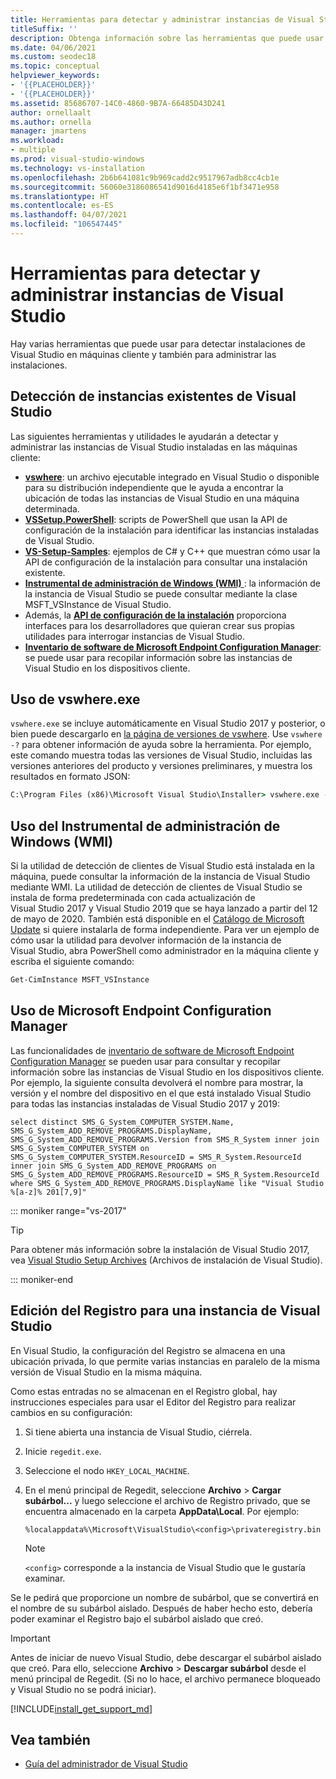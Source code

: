 ```yaml
---
title: Herramientas para detectar y administrar instancias de Visual Studio
titleSuffix: ''
description: Obtenga información sobre las herramientas que puede usar para detectar y administrar instalaciones de Visual Studio en equipos cliente.
ms.date: 04/06/2021
ms.custom: seodec18
ms.topic: conceptual
helpviewer_keywords:
- '{{PLACEHOLDER}}'
- '{{PLACEHOLDER}}'
ms.assetid: 85686707-14C0-4860-9B7A-66485D43D241
author: ornellaalt
ms.author: ornella
manager: jmartens
ms.workload:
- multiple
ms.prod: visual-studio-windows
ms.technology: vs-installation
ms.openlocfilehash: 2b6b641081c9b969cadd2c9517967adb8cc4cb1e
ms.sourcegitcommit: 56060e3186086541d9016d4185e6f1bf3471e958
ms.translationtype: HT
ms.contentlocale: es-ES
ms.lasthandoff: 04/07/2021
ms.locfileid: "106547445"
---
```

# <a name="tools-for-detecting-and-managing-visual-studio-instances"></a>Herramientas para detectar y administrar instancias de Visual Studio

Hay varias herramientas que puede usar para detectar instalaciones de Visual Studio en máquinas cliente y también para administrar las instalaciones.

## <a name="detecting-existing-visual-studio-instances"></a>Detección de instancias existentes de Visual Studio

Las siguientes herramientas y utilidades le ayudarán a detectar y administrar las instancias de Visual Studio instaladas en las máquinas cliente:

* [**vswhere**](https://github.com/microsoft/vswhere): un archivo ejecutable integrado en Visual Studio o disponible para su distribución independiente que le ayuda a encontrar la ubicación de todas las instancias de Visual Studio en una máquina determinada.
* [**VSSetup.PowerShell**](https://github.com/microsoft/vssetup.powershell): scripts de PowerShell que usan la API de configuración de la instalación para identificar las instancias instaladas de Visual Studio.
* [**VS-Setup-Samples**](https://github.com/microsoft/vs-setup-samples): ejemplos de C# y C++ que muestran cómo usar la API de configuración de la instalación para consultar una instalación existente.
* [**Instrumental de administración de Windows (WMI)** ](https://docs.microsoft.com/windows/win32/wmisdk/wmi-start-page): la información de la instancia de Visual Studio se puede consultar mediante la clase MSFT_VSInstance de Visual Studio. 
* Además, la [**API de configuración de la instalación**](<xref:Microsoft.VisualStudio.Setup.Configuration>) proporciona interfaces para los desarrolladores que quieran crear sus propias utilidades para interrogar instancias de Visual Studio.
* [**Inventario de software de Microsoft Endpoint Configuration Manager**](https://docs.microsoft.com/mem/configmgr/core/clients/manage/inventory/introduction-to-software-inventory): se puede usar para recopilar información sobre las instancias de Visual Studio en los dispositivos cliente. 

## <a name="using-vswhereexe"></a>Uso de vswhere.exe

`vswhere.exe` se incluye automáticamente en Visual Studio 2017 y posterior, o bien puede descargarlo en [la página de versiones de vswhere](https://github.com/Microsoft/vswhere/releases). Use `vswhere -?` para obtener información de ayuda sobre la herramienta. Por ejemplo, este comando muestra todas las versiones de Visual Studio, incluidas las versiones anteriores del producto y versiones preliminares, y muestra los resultados en formato JSON:

```cmd
C:\Program Files (x86)\Microsoft Visual Studio\Installer> vswhere.exe -legacy -prerelease -format json
```

## <a name="using-windows-management-instrumentation-wmi"></a>Uso del Instrumental de administración de Windows (WMI)

Si la utilidad de detección de clientes de Visual Studio está instalada en la máquina, puede consultar la información de la instancia de Visual Studio mediante WMI. La utilidad de detección de clientes de Visual Studio se instala de forma predeterminada con cada actualización de Visual Studio 2017 y Visual Studio 2019 que se haya lanzado a partir del 12 de mayo de 2020. También está disponible en el [Catálogo de Microsoft Update](https://catalog.update.microsoft.com/) si quiere instalarla de forma independiente.  Para ver un ejemplo de cómo usar la utilidad para devolver información de la instancia de Visual Studio, abra PowerShell como administrador en la máquina cliente y escriba el siguiente comando:

```cmd
Get-CimInstance MSFT_VSInstance
```

## <a name="using-microsoft-endpoint-configuration-manager"></a>Uso de Microsoft Endpoint Configuration Manager 

Las funcionalidades de [inventario de software de Microsoft Endpoint Configuration Manager](https://docs.microsoft.com/mem/configmgr/core/clients/manage/inventory/introduction-to-software-inventory) se pueden usar para consultar y recopilar información sobre las instancias de Visual Studio en los dispositivos cliente. Por ejemplo, la siguiente consulta devolverá el nombre para mostrar, la versión y el nombre del dispositivo en el que está instalado Visual Studio para todas las instancias instaladas de Visual Studio 2017 y 2019: 

```WQL 
select distinct SMS_G_System_COMPUTER_SYSTEM.Name, SMS_G_System_ADD_REMOVE_PROGRAMS.DisplayName, SMS_G_System_ADD_REMOVE_PROGRAMS.Version from SMS_R_System inner join SMS_G_System_COMPUTER_SYSTEM on SMS_G_System_COMPUTER_SYSTEM.ResourceID = SMS_R_System.ResourceId inner join SMS_G_System_ADD_REMOVE_PROGRAMS on SMS_G_System_ADD_REMOVE_PROGRAMS.ResourceID = SMS_R_System.ResourceId where SMS_G_System_ADD_REMOVE_PROGRAMS.DisplayName like "Visual Studio %[a-z]% 201[7,9]" 
``` 

::: moniker range="vs-2017"

> [!TIP]
> Para obtener más información sobre la instalación de Visual Studio 2017, vea [Visual Studio Setup Archives](https://devblogs.microsoft.com/setup/tag/vs2017/) (Archivos de instalación de Visual Studio).

::: moniker-end

## <a name="editing-the-registry-for-a-visual-studio-instance"></a>Edición del Registro para una instancia de Visual Studio

En Visual Studio, la configuración del Registro se almacena en una ubicación privada, lo que permite varias instancias en paralelo de la misma versión de Visual Studio en la misma máquina.

Como estas entradas no se almacenan en el Registro global, hay instrucciones especiales para usar el Editor del Registro para realizar cambios en su configuración:

1. Si tiene abierta una instancia de Visual Studio, ciérrela.

1. Inicie `regedit.exe`.

1. Seleccione el nodo `HKEY_LOCAL_MACHINE`.

1. En el menú principal de Regedit, seleccione **Archivo** > **Cargar subárbol...** y luego seleccione el archivo de Registro privado, que se encuentra almacenado en la carpeta **AppData\Local**. Por ejemplo:

   ```
   %localappdata%\Microsoft\VisualStudio\<config>\privateregistry.bin
   ```

   > [!NOTE]
   > `<config>` corresponde a la instancia de Visual Studio que le gustaría examinar.

Se le pedirá que proporcione un nombre de subárbol, que se convertirá en el nombre de su subárbol aislado. Después de haber hecho esto, debería poder examinar el Registro bajo el subárbol aislado que creó.

> [!IMPORTANT]
> Antes de iniciar de nuevo Visual Studio, debe descargar el subárbol aislado que creó. Para ello, seleccione **Archivo** > **Descargar subárbol** desde el menú principal de Regedit. (Si no lo hace, el archivo permanece bloqueado y Visual Studio no se podrá iniciar).

[!INCLUDE[install_get_support_md](includes/install_get_support_md.md)]

## <a name="see-also"></a>Vea también

* [Guía del administrador de Visual Studio](../install/visual-studio-administrator-guide.md)
